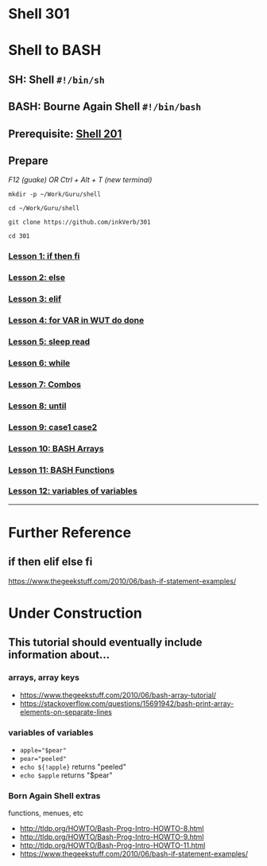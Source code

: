 # Shell 301
# Shell to BASH
## SH: Shell `#!/bin/sh`
## BASH: Bourne Again Shell `#!/bin/bash`

## Prerequisite: [Shell 201](https://github.com/inkVerb/Guru/tree/master/201-shell)

## Prepare

*F12 (guake) OR Ctrl + Alt + T (new terminal)*

`mkdir -p ~/Work/Guru/shell`

`cd ~/Work/Guru/shell`

`git clone https://github.com/inkVerb/301`

`cd 301`

### [Lesson 1: if then fi](https://github.com/inkVerb/guru/blob/master/301-shell/Lesson-01.md)

### [Lesson 2: else](https://github.com/inkVerb/guru/blob/master/301-shell/Lesson-02.md)

### [Lesson 3: elif](https://github.com/inkVerb/guru/blob/master/301-shell/Lesson-03.md)

### [Lesson 4: for VAR in WUT do done](https://github.com/inkVerb/guru/blob/master/301-shell/Lesson-04.md)

### [Lesson 5: sleep read](https://github.com/inkVerb/guru/blob/master/301-shell/Lesson-05.md)

### [Lesson 6: while](https://github.com/inkVerb/guru/blob/master/301-shell/Lesson-06.md)

### [Lesson 7: Combos](https://github.com/inkVerb/guru/blob/master/301-shell/Lesson-07.md)

### [Lesson 8: until](https://github.com/inkVerb/guru/blob/master/301-shell/Lesson-08.md)

### [Lesson 9: case1 case2](https://github.com/inkVerb/guru/blob/master/301-shell/Lesson-09.md)

### [Lesson 10: BASH Arrays](https://github.com/inkVerb/guru/blob/master/301-shell/Lesson-10.md)

### [Lesson 11: BASH Functions](https://github.com/inkVerb/guru/blob/master/301-shell/Lesson-11.md)

### [Lesson 12: variables of variables](https://github.com/inkVerb/guru/blob/master/301-shell/Lesson-12.md)
___

# Further Reference
## if then elif else fi
https://www.thegeekstuff.com/2010/06/bash-if-statement-examples/

# Under Construction

## This tutorial should eventually include information about...

### arrays, array keys
- https://www.thegeekstuff.com/2010/06/bash-array-tutorial/
- https://stackoverflow.com/questions/15691942/bash-print-array-elements-on-separate-lines

### variables of variables
- `apple="$pear"`
- `pear="peeled"`
- `echo ${!apple}` returns "peeled"
- `echo $apple` returns "$pear"

### Born Again Shell extras
functions, menues, etc
- http://tldp.org/HOWTO/Bash-Prog-Intro-HOWTO-8.html
- http://tldp.org/HOWTO/Bash-Prog-Intro-HOWTO-9.html
- http://tldp.org/HOWTO/Bash-Prog-Intro-HOWTO-11.html
- https://www.thegeekstuff.com/2010/06/bash-if-statement-examples/

